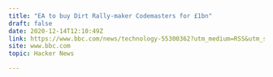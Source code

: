 ```yaml
---
title: "EA to buy Dirt Rally-maker Codemasters for £1bn"
draft: false
date: 2020-12-14T12:10:49Z
link: https://www.bbc.com/news/technology-55300362?utm_medium=RSS&utm_source=hune
site: www.bbc.com
topic: Hacker News  

---
```

